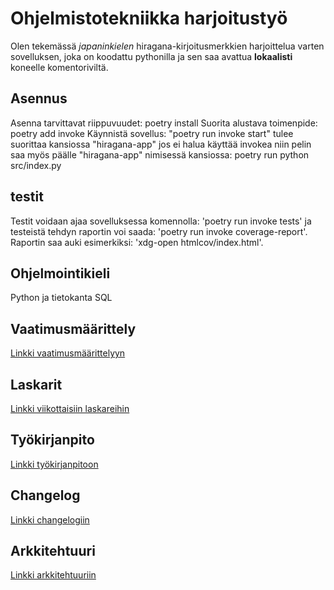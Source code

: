 # Ohjelmistotekniikka harjoitustyö

Olen tekemässä *japaninkielen* hiragana-kirjoitusmerkkien harjoittelua varten sovelluksen, joka on koodattu pythonilla ja sen saa avattua **lokaalisti** koneelle komentoriviltä.

## Asennus
Asenna tarvittavat riippuvuudet: poetry install
Suorita alustava toimenpide: poetry add invoke
Käynnistä sovellus: "poetry run invoke start" tulee suorittaa kansiossa "hiragana-app" jos ei halua käyttää invokea niin pelin saa myös päälle "hiragana-app" nimisessä kansiossa: poetry run python src/index.py

## testit

Testit voidaan ajaa sovelluksessa komennolla: 'poetry run invoke tests' ja testeistä tehdyn raportin voi saada: 'poetry run invoke coverage-report'.
Raportin saa auki esimerkiksi: 'xdg-open htmlcov/index.html'.



## Ohjelmointikieli

Python ja tietokanta SQL

## Vaatimusmäärittely

[Linkki vaatimusmäärittelyyn](https://github.com/risla763/ot-harjoitustyo/blob/main/hiragana-app/dokumentaatio/vaatimusmaarittely.md)

## Laskarit

[Linkki viikottaisiin laskareihin](https://github.com/risla763/ot-harjoitustyo/tree/main/laskarit)

## Työkirjanpito

[Linkki työkirjanpitoon](https://github.com/risla763/ot-harjoitustyo/blob/main/hiragana-app/dokumentaatio/tyokirjanpito.md)

## Changelog
[Linkki changelogiin](https://github.com/risla763/ot-harjoitustyo/blob/main/hiragana-app/dokumentaatio/changelog.md)

## Arkkitehtuuri

[Linkki arkkitehtuuriin](https://github.com/risla763/ot-harjoitustyo/tree/main/hiragana-app/dokumentaatio/arkkitehtuuri.md)
